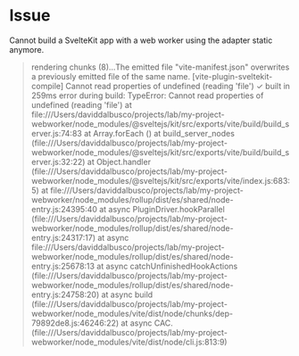 # Issue

Cannot build a SvelteKit app with a web worker using the adapter static anymore.

> rendering chunks (8)...The emitted file "vite-manifest.json" overwrites a previously emitted file of the same name.
> [vite-plugin-sveltekit-compile] Cannot read properties of undefined (reading 'file')
> ✓ built in 259ms
> error during build:
> TypeError: Cannot read properties of undefined (reading 'file')
> at file:///Users/daviddalbusco/projects/lab/my-project-webworker/node_modules/@sveltejs/kit/src/exports/vite/build/build_server.js:74:83
> at Array.forEach (<anonymous>)
> at build_server_nodes (file:///Users/daviddalbusco/projects/lab/my-project-webworker/node_modules/@sveltejs/kit/src/exports/vite/build/build_server.js:32:22)
> at Object.handler (file:///Users/daviddalbusco/projects/lab/my-project-webworker/node_modules/@sveltejs/kit/src/exports/vite/index.js:683:5)
> at file:///Users/daviddalbusco/projects/lab/my-project-webworker/node_modules/rollup/dist/es/shared/node-entry.js:24395:40
> at async PluginDriver.hookParallel (file:///Users/daviddalbusco/projects/lab/my-project-webworker/node_modules/rollup/dist/es/shared/node-entry.js:24317:17)
> at async file:///Users/daviddalbusco/projects/lab/my-project-webworker/node_modules/rollup/dist/es/shared/node-entry.js:25678:13
> at async catchUnfinishedHookActions (file:///Users/daviddalbusco/projects/lab/my-project-webworker/node_modules/rollup/dist/es/shared/node-entry.js:24758:20)
> at async build (file:///Users/daviddalbusco/projects/lab/my-project-webworker/node_modules/vite/dist/node/chunks/dep-79892de8.js:46246:22)
> at async CAC.<anonymous> (file:///Users/daviddalbusco/projects/lab/my-project-webworker/node_modules/vite/dist/node/cli.js:813:9)